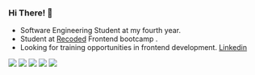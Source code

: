 ### Hi There! 👋



- Software Engineering Student at my fourth year.
- Student at [Recoded](https://www.re-coded.com) Frontend bootcamp .
- Looking for training opportunities in frontend development.
[Linkedin](https://www.linkedin.com/in/aya-marmash-b63294191/)

[![](https://raw.githubusercontent.com/Ayamarmash/Ayamarmashh/master/profile-summary-card-output/nord_bright/0-profile-details.svg)](https://github.com/vn7n24fzkq/github-profile-summary-cards)
[![](https://raw.githubusercontent.com/Ayamarmash/Ayamarmashh/master/profile-summary-card-output/nord_bright/1-repos-per-language.svg)](https://github.com/vn7n24fzkq/github-profile-summary-cards) [![](https://raw.githubusercontent.com/Ayamarmash/Ayamarmashh/master/profile-summary-card-output/nord_bright/2-most-commit-language.svg)](https://github.com/vn7n24fzkq/github-profile-summary-cards)
[![](https://raw.githubusercontent.com/Ayamarmash/Ayamarmashh/master/profile-summary-card-output/nord_bright/3-stats.svg)](https://github.com/vn7n24fzkq/github-profile-summary-cards) [![](https://raw.githubusercontent.com/Ayamarmash/Ayamarmashh/master/profile-summary-card-output/nord_bright/4-productive-time.svg)](https://github.com/vn7n24fzkq/github-profile-summary-cards)
